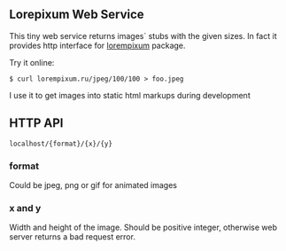 ## Lorepixum Web Service

This tiny web service returns images` stubs with the given sizes. In fact it provides http interface for [lorempixum](github.com/vitkarpov/lorempixum) package.

Try it online:

```
$ curl lorempixum.ru/jpeg/100/100 > foo.jpeg
```

I use it to get images into static html markups during development

## HTTP API

```
localhost/{format}/{x}/{y}
```

### format

Could be jpeg, png or gif for animated images

### x and y

Width and height of the image. Should be positive integer, otherwise web server returns a bad request error.
